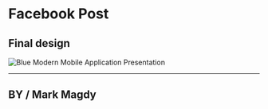 # Facebook Post

## Final design
![Blue Modern Mobile Application Presentation](https://github.com/MarkMagdyShawky/facebook_post/assets/106816564/9d04d5f0-ca39-4e55-b3bf-a15f038e751b)

--------------------------
## BY / Mark Magdy
